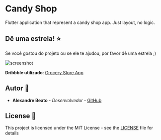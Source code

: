 # Candy Shop
Flutter application that represent a candy shop app. Just layout, no logic.

## Dê uma estrela! :star:
Se você gostou do projeto ou se ele te ajudou, por favor dê uma estrela ;)

<img alt="screenshot" src="images/screenshot.png" />

**Dribbble utilizado**: [Grocery Store App](https://dribbble.com/shots/11157008-Grocery-Store-App)

## Autor 👦

* **Alexandre Beato** - *Desenvolvedor* - [GitHub](https://github.com/alexandrebeato)

## License 📃

This project is licensed under the MIT License - see the [LICENSE](LICENSE) file for details